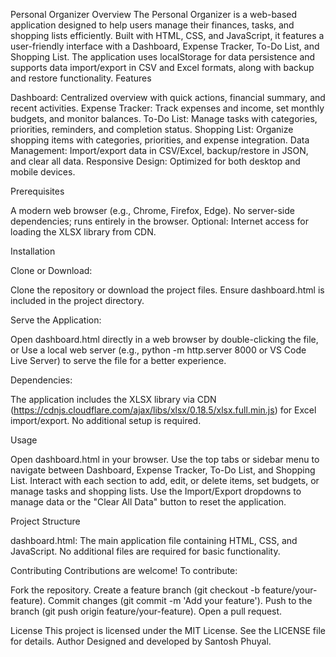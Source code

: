 Personal Organizer
Overview
The Personal Organizer is a web-based application designed to help users manage their finances, tasks, and shopping lists efficiently. Built with HTML, CSS, and JavaScript, it features a user-friendly interface with a Dashboard, Expense Tracker, To-Do List, and Shopping List. The application uses localStorage for data persistence and supports data import/export in CSV and Excel formats, along with backup and restore functionality.
Features

Dashboard: Centralized overview with quick actions, financial summary, and recent activities.
Expense Tracker: Track expenses and income, set monthly budgets, and monitor balances.
To-Do List: Manage tasks with categories, priorities, reminders, and completion status.
Shopping List: Organize shopping items with categories, priorities, and expense integration.
Data Management: Import/export data in CSV/Excel, backup/restore in JSON, and clear all data.
Responsive Design: Optimized for both desktop and mobile devices.

Prerequisites

A modern web browser (e.g., Chrome, Firefox, Edge).
No server-side dependencies; runs entirely in the browser.
Optional: Internet access for loading the XLSX library from CDN.

Installation

Clone or Download:

Clone the repository or download the project files.
Ensure dashboard.html is included in the project directory.


Serve the Application:

Open dashboard.html directly in a web browser by double-clicking the file, or
Use a local web server (e.g., python -m http.server 8000 or VS Code Live Server) to serve the file for a better experience.


Dependencies:

The application includes the XLSX library via CDN (https://cdnjs.cloudflare.com/ajax/libs/xlsx/0.18.5/xlsx.full.min.js) for Excel import/export. No additional setup is required.



Usage

Open dashboard.html in your browser.
Use the top tabs or sidebar menu to navigate between Dashboard, Expense Tracker, To-Do List, and Shopping List.
Interact with each section to add, edit, or delete items, set budgets, or manage tasks and shopping lists.
Use the Import/Export dropdowns to manage data or the "Clear All Data" button to reset the application.

Project Structure

dashboard.html: The main application file containing HTML, CSS, and JavaScript.
No additional files are required for basic functionality.

Contributing
Contributions are welcome! To contribute:

Fork the repository.
Create a feature branch (git checkout -b feature/your-feature).
Commit changes (git commit -m 'Add your feature').
Push to the branch (git push origin feature/your-feature).
Open a pull request.

License
This project is licensed under the MIT License. See the LICENSE file for details.
Author
Designed and developed by Santosh Phuyal.
